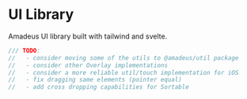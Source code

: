 # UI Library

Amadeus UI library built with tailwind and svelte.

```js
/// TODO:
//   - consider moving some of the utils to @amadeus/util package
//   - consider other Overlay implementations
//   - consider a more reliable util/touch implementation for iOS
//   - fix dragging same elements (pointer equal)
//   - add cross dropping capabilities for Sortable
```